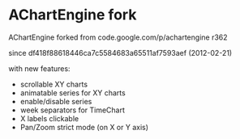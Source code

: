 AChartEngine fork
====================
AChartEngine forked from code.google.com/p/achartengine r362

since df418f88618446ca7c5584683a65511af7593aef (2012-02-21)

with new features:

- scrollable XY charts 
- animatable series for XY charts
- enable/disable series
- week separators for TimeChart
- X labels clickable
- Pan/Zoom strict mode (on X or Y axis)
